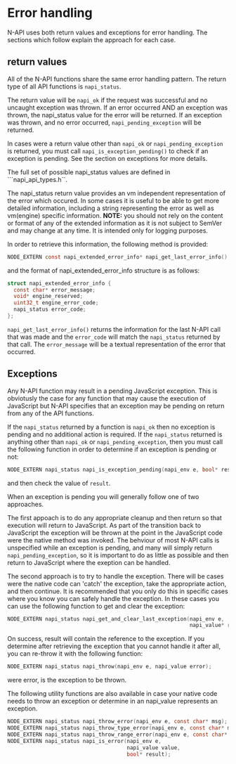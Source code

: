 # Error handling

N-API uses both return values and exceptions for error handling.  The sections
which follow explain the approach for each case.

## return values

All of the N-API functions share the same error handling pattern.  The
return type of all API functions is ```napi_status```.

The return value will be ```napi_ok``` if the request was successful and
no uncaught exception was thrown. If an error occurred AND an exception
was thrown, the napi_status value for the error will be returned.  If an
exception was thrown, and no error occurred, ```napi_pending_exception```
will be returned.

In cases were a return value other than ```napi_ok``` or
```napi_pending_exception``` is returned, you must call
```napi_is_exception_pending()``` to check if an exception is pending.
See the section on exceptions for more details.

The full set of possible napi_status values are defined
in ```napi_api_types.h``.

The napi_status return value provides an vm independent representation of
the error which occured.  In some cases it is useful to be able to get
more detailed information, including a string representing the error as well as
vm(engine) specific information.  **NOTE:**  you should not rely on the
content or format of any of the extended information as it is
not subject to SemVer and may change at any time. It is intended
only for logging purposes.

In order to retrieve this information, the following method is provided:

```C
NODE_EXTERN const napi_extended_error_info* napi_get_last_error_info();
```
and the format of napi_extended_error_info structure is as follows:

```C
struct napi_extended_error_info {
  const char* error_message;
  void* engine_reserved;
  uint32_t engine_error_code;
  napi_status error_code;
};
```

```napi_get_last_error_info()``` returns the information for the last
N-API call that was made and the  ```error_code``` will match the
```napi_status``` returned by that call.  The ```error_message``` will
be a textual representation of the error that occurred.

## Exceptions

Any N-API function may result in a pending JavaScript exception.  This is
obviotusly the case for any function that may cause the execution of JavaScript
but N-API specifies that an exception may be pending on return from any
of the API functions.

If the ```napi_status``` returned by a function is ```napi_ok``` then no
exception is pending and no additional action is required.  If the
```napi_status``` returned is anything other than ```napi_ok``` or
```napi_pending_exception```, then you must call the following function in
order to determine if an exception is pending or not:

```C
NODE_EXTERN napi_status napi_is_exception_pending(napi_env e, bool* result);
```

and then check the value of ```result```.  

When an exception is pending you will generally follow one of two approaches.

The first appoach is to do any appropriate cleanup and then return so that
execution will return to JavaScript.  As part of the transition back to
JavaScript the exception will be thrown at the point in the JavaScript
code were the native method was invoked.  The behviour of most N-API calls
is unspecified while an exception is pending, and many will simply return
```napi_pending_exception```, so it is important to do as little as possible
and then return to JavaScript where the exeption can be handled.

The second approach is to try to handle the exception. There will be cases
were the native code can 'catch' the exception, take the appropriate action,
and then continue.  It is recommended that you only do this in specific cases
where you know you can safely handle the exception.  In these cases you can
use the following function to get and clear the exception:

```C
NODE_EXTERN napi_status napi_get_and_clear_last_exception(napi_env e,
                                                          napi_value* result);
```

On success, result will contain the reference to the exception.  If you
determine after retrieving the exception that you cannot handle it after all,
you can re-throw it with the following function:

```C
NODE_EXTERN napi_status napi_throw(napi_env e, napi_value error);
```

were error, is the exception to be thrown.

The following utility functions are also available in case your native code
needs to throw an exception or determine in an napi_value represents an
exception.

```C
NODE_EXTERN napi_status napi_throw_error(napi_env e, const char* msg);
NODE_EXTERN napi_status napi_throw_type_error(napi_env e, const char* msg);
NODE_EXTERN napi_status napi_throw_range_error(napi_env e, const char* msg);
NODE_EXTERN napi_status napi_is_error(napi_env e,
                                      napi_value value,
                                      bool* result);
```
